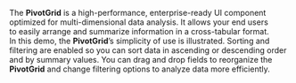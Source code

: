 The **PivotGrid** is&nbsp;a&nbsp;high-performance, enterprise-ready UI component optimized for multi-dimensional data analysis. It&nbsp;allows your end users to&nbsp;easily arrange and summarize information in&nbsp;a&nbsp;cross-tabular format. In&nbsp;this demo, the **PivotGrid**&rsquo;s simplicity of&nbsp;use is&nbsp;illustrated. Sorting and filtering are enabled so&nbsp;you can sort data in&nbsp;ascending or&nbsp;descending order and by&nbsp;summary values. You can drag and drop fields to&nbsp;reorganize the **PivotGrid** and change filtering options to&nbsp;analyze data more efficiently.